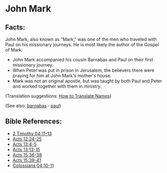 # John Mark #

## Facts: ##

John Mark, also known as "Mark," was one of the men who traveled with Paul on his missionary journeys. He is most likely the author of the Gospel of Mark.

* John Mark accompanied his cousin Barnabas and Paul on their first missionary journey.
* When Peter was put in prison in Jerusalem, the believers there were praying for him at John Mark's mother's house.
* Mark was not an original apostle, but was taught by both Paul and Peter and worked together with them in ministry.

(Translation suggestions: [How to Translate Names](https://git.door43.org/Door43/en-ta-translate-vol1/src/master/content/translate_names.md))

(See also: [barnabas](../other/barnabas.md) **·** [paul](../other/paul.md))

## Bible References: ##

* [2 Timothy 04:11-13](https://door43.org/en/bible/notes/2ti/04/11)
* [Acts 12:24-25](https://door43.org/en/bible/notes/act/12/24)
* [Acts 13:4-5](https://door43.org/en/bible/notes/act/13/04)
* [Acts 13:13-15](https://door43.org/en/bible/notes/act/13/13)
* [Acts 15:36-38](https://door43.org/en/bible/notes/act/15/36)
* [Acts 15:39-41](https://door43.org/en/bible/notes/act/15/39)
* [Colossians 04:10-11](https://door43.org/en/bible/notes/col/04/10)

